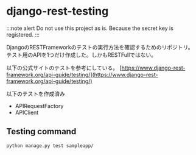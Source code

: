 # django-rest-testing

:::note alert
Do not use this project as is. Because the secret key is registered.
:::

DjangoのRESTFrameworkのテストの実行方法を確認するためのリポジトリ。  
テスト用のAPIを1つだけ作成した。しかもRESTFullではない。

以下の公式サイトのテストを参考にしている。
[https://www.django-rest-framework.org/api-guide/testing/](https://www.django-rest-framework.org/api-guide/testing/)

以下のテストを作成済み
- APIRequestFactory
- APIClient

## Testing command
```sh
python manage.py test sampleapp/
```
